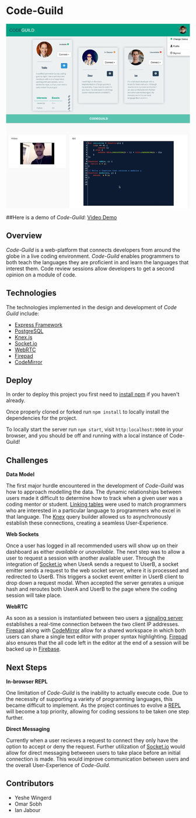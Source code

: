 # Code-Guild

![Code-Guild screenshot](https://github.com/l4nk332/Code-Guild/blob/master/screenshots/code-guild.png)

##Here is a demo of *Code-Guild*: [Video Demo](https://www.youtube.com/watch?v=L6IGNKpJl5o)


## Overview

*Code-Guild* is a web-platform that connects developers from around the globe in a live coding environment. *Code-Guild* enables programmers to both teach the languages they are proficient in and learn the languages that interest them. Code review sessions allow developers to get a second opinion on a module of code.

## Technologies

The technologies implemented in the design and development of *Code Guild* include:

* [Express Framework](https://expressjs.com/)
* [PostgreSQL](https://www.postgresql.org/)
* [Knex.js](http://knexjs.org/)
* [Socket.io](http://socket.io/)
* [WebRTC](https://webrtc.org/)
* [Firepad](https://firepad.io/#1)
* [CodeMirror](https://codemirror.net/)

## Deploy

In order to deploy this project you first need to [install npm](https://www.npmjs.com/) if you haven't already.

Once properly cloned or forked run `npm install` to locally install the dependencies for the project.

To locally start the server run `npm start`, visit `http:localhost:9000` in your browser, and you should be off and running with a local instance of Code-Guild!

## Challenges

**Data Model**

The first major hurdle encountered in the development of *Code-Guild* was how to approach modelling the data. The dynamic relationships between users made it difficult to determine how to track when a given user was a coding mentor or student. [Linking tables](https://en.wikipedia.org/wiki/Associative_entity) were used to match programmers who are interested in a particular language to programmers who excel in that language. The [Knex](http://knexjs.org/) query builder allowed us to asynchronously establish these connections, creating a seamless User-Experience.

**Web Sockets**

Once a user has logged in all recommended users will show up on their dashboard as either *available* or *unavailable*. The next step was to allow a user to request a session with another available user. Through the integration of [Socket.io](http://socket.io/) when UserA sends a request to UserB, a socket emitter sends a request to the web socket server, where it is processed and redirected to UserB. This triggers a socket event emitter in UserB client to drop down a request modal. When accepted the server genrates a unique hash and reroutes both UserA and UserB to the page where the coding session will take place.

**WebRTC**

As soon as a session is instantiated between two users a [signaling server](https://en.wikipedia.org/wiki/Session_Initiation_Protocol) establishes a real-time connection between the two client IP addresses. [Firepad](https://firepad.io/#1) along with [CodeMirror](https://codemirror.net/) allow for a shared workspace in which both users can share a single text editor with proper syntax highlighting. [Firepad](https://firepad.io/#1) also ensures that the all code left in the editor at the end of a session will be backed up in [Firebase](https://firebase.google.com/).

## Next Steps

**In-browser REPL**

One limitation of *Code-Guild* is the inability to actually execute code. Due to the necessity of supporting a variety of programming languages, this became difficult to implement. As the project continues to evolve a [REPL](https://en.wikipedia.org/wiki/Read%E2%80%93eval%E2%80%93print_loop) will become a top priority, allowing for coding sessions to be taken one step further.

**Direct Messaging**

Currently when a user recieves a request to connect they only have the option to accept or deny the request. Further utilization of [Socket.io](http://socket.io/) would allow for direct messaging betweeen users to take place before an initial connection is made. This would improve communication between users and the overall User-Experience of *Code-Guild*.

## Contributors

* Yeshe Wingerd
* Omar Sobh
* Ian Jabour
